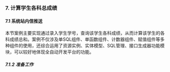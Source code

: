 ### 7. 计算学生各科总成绩

#### 7.1 系统站内信推送

本节案例主要实现通过录入学生学号，查询该学生各科成绩，从而计算该学生的各科成绩总和。案例不仅涉及单SQL组件、单函数组件、计数器组件、赋值组件等多种组件的使用，还综合运用了资源实例、实体模型、SQL管理、接口生成器功能模块，可以较好地体现全自动开发平台的功能。

##### 7.1.2 准备工作
